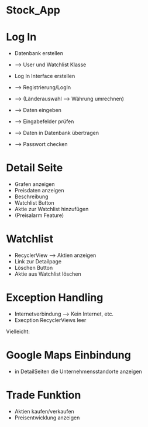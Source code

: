 # Stock_App

# Log In
- Datenbank erstellen 
- --> User und Watchlist Klasse 

- Log In Interface erstellen 
- --> Registrierung/LogIn
- --> (Länderauswahl --> Währung umrechnen) 
- --> Daten eingeben 
- --> Eingabefelder prüfen 
- --> Daten in Datenbank übertragen 
- --> Passwort checken 

# Detail Seite 
- Grafen anzeigen 
- Preisdaten anzeigen 
- Beschreibung 
- Watchlist Button 
- Aktie zur Watchlist hinzufügen 
- (Preisalarm Feature)

# Watchlist 
- RecyclerView --> Aktien anzeigen 
- Link zur Detailpage 
- Löschen Button 
- Aktie aus Watchlist löschen 

# Exception Handling 
- Internetverbindung --> Kein Internet, etc. 
- Execption RecyclerViews leer 

Vielleicht: 
# Google Maps Einbindung
- in DetailSeiten die Unternehmensstandorte anzeigen

# Trade Funktion 
- Aktien kaufen/verkaufen 
- Preisentwicklung anzeigen 
